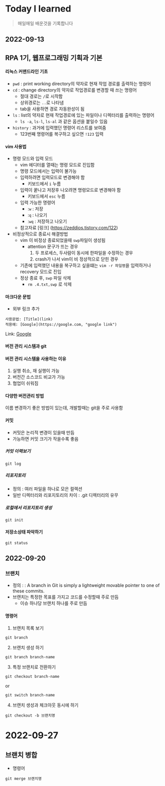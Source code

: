 # Today I learned

> 매일매일 배운것을 기록합니다

## 2022-09-13

## RPA 1기, 웹프로그래밍 기획과 기본

#### 리눅스 커맨드라인 기초

- `pwd` : print working directory의 약자로 현재 작업 경로를 출력하는 명령어
- `cd` : change directory의 약자로 작업경로를 변경할 때 쓰는 명령어
  - 절대 경로는 `/`로 시작함
  - 상위경로는 `..`로 나타냄
  - tab을 사용하면 경로 자동완성이 됨
- `ls` : list의 약자로 현재 작업경로에 있는 파일이나 디렉터리를 출력하는 명령어
  - `ls -a`, `ls-l`, `ls-al` 과 같은 옵션을 붙일수 있음
- `history` : 과거에 입력했던 명령어 리스트를 보여줌
  - 123번째 명령어를 복구하고 싶으면 `!123` 입력

#### vim 사용법

- 명령 모드와 입력 모드
  - vim 에디터를 열때는 명령 모드로 진입함
  - 명령 모드에서는 입력이 불가능
  - 입력하려면 입력모드로 변경해야 함
    - 키보드에서 `i` 누름
  - 입력이 꿑나고 저장후 나오려면 명령모드로 변경해야 함
    - 키보드에서 `esc` 누름
  - 입력 가능한 명령어
    - :`w` : 저장
    - :`q` : 나오기
    - :`wq` : 저장하고 나오기
  - 참고자료 [링크] (https://zeddios.tistory.com/122)
- 비정상적으로 종료시 해결방법
  - vim 이 비정상 종료되었을때 `swp`파일이 생성됨
    - attention 문구가 뜨는 경우
      1. 두 프로세스, 두사람이 동시에 한파일을 수정하는 경우
      2. crash가 나서 vim이 비 정상적으로 닫힌 경우
  - 기존에 입력했던 내용을 복구하고 싶을떄는 `vim -r 파일명`을 입력하거나 recovery 모드로 진입
  - 정상 종료 후, `swp` 파일 삭제
    - `rm .4.txt,swp` 로 삭제

#### 마크다운 문법

- 외부 링크 추가

```
사용문법: [Title](link)
적용예: [Google](https://google.com, "google link")
```

Link: [Google](https://google.com, "google link")

#### 버전 관리 시스템과 git

#### 버전 관리 시스템을 사용하는 이유

1. 실행 취소, 재 실행이 가능
2. 버전간 소스코드 비교가 가능
3. 협업이 쉬워짐

#### 다양한 버전관리 방법

이름 변경하기 좋은 방법이 있는데, 개발할때는 git을 주로 사용함

#### 커밋

- 커밋은 논리적 변경이 있을때 만듬
- 가능하면 커밋 크기가 작을수록 좋음

##### 커밋 이력보기

```
git log
```

##### 리포지토리

- 정의 : 여러 파일을 하나로 모은 컬렉션
- 일반 디렉터리와 리포지토리의 차이 : .git 디렉터리의 유무

##### 로컬에서 리포지토리 생성

```
git init
```

#### 저장소상태 파악하기

```
git status
```

## 2022-09-20

### 브랜치

- 정의 : : A branch in Git is simply a lightweight movable pointer to one of these commits.
- 브랜치는 특정한 목표를 가지고 코드를 수정할때 주로 만듬
  - 이슈 하나당 브랜치 하나를 주로 만듬

#### 명령어

1. 브랜치 목록 보기

```
git branch
```

2. 브랜치 생성 하기

```
git branch branch-name
```

3. 특정 브랜치로 전환하기

```
git checkout branch-name
```

or

```
git switch branch-name
```

4. 브랜치 생성과 체크아웃 동시에 하기

```
git checkout -b 브랜치명
```

# 2022-09-27

## 브랜치 병합

- 명령어

```
git merge 브랜치명
```
